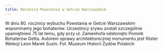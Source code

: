 ```yaml
---
title: Rocznica Powstania w Getcie Warszawskim
---
```


W dniu 80. rocznicy wybuchu Powstania w Getcie Warszawskim wspominamy jego bohaterów.
Uczestnicy zrywu zostali szczególnie upamiętnieni 75 lat temu, gdy przy ul. Zamenhofa odsłonięto Pomnik Bohaterów Getta.
Autorem oprawy architektonicznej monumentu jest filister Welecji Leon Marek Suzin.
Fot. Muzeum Historii Żydów Polskich

